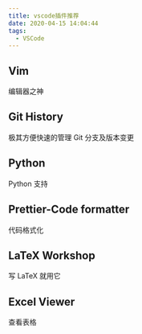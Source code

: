 ```yaml
---
title: vscode插件推荐
date: 2020-04-15 14:04:44
tags:
  - VSCode
---
```


## Vim

编辑器之神

## Git History

极其方便快速的管理 Git 分支及版本变更

## Python

Python 支持

## Prettier-Code formatter

代码格式化

## LaTeX Workshop

写 LaTeX 就用它

## Excel Viewer

查看表格
